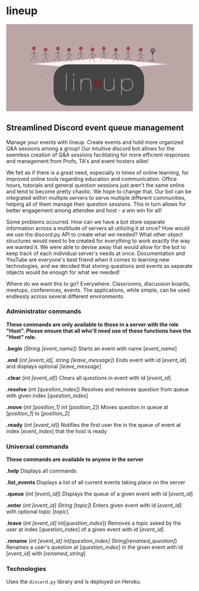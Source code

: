 # lineup
![Lineup graphic](https://github.com/AdiChops/lineup/blob/main/lineup_graphic.png?raw=true)
## Streamlined Discord event queue management

Manage your events with lineup. Create events and hold more organized Q&A sessions among a group! Our intuitive discord bot allows for the seemless creation of Q&A sessions facilitating for more efficient responses and management from Profs, TA's and event hosters alike!

We felt as if there is a great need, especially in times of online learning, for improved online tools regarding education and communication. Office hours, tutorials and general question sessions just aren't the same online and tend to become pretty chaotic. We hope to change that. Our bot can be integrated within multiple servers to serve multiple different communities, helping all of them manage their question sessions. This in turn allows for better engagement among attendee and host - a win win for all!

Some problems occurred. How can we have a bot store separate information across a multitude of servers all utilizing it at once? How would we use the discord.py API to create what we needed? What other object structures would need to be created for everything to work exactly the way we wanted it. We were able to devise away that would allow for the bot to keep track of each individual server's needs at once. Documentation and YouTube are everyone's best friend when it comes to learning new technologies, and we decided that storing questions and events as separate objects would be enough for what we needed!


Where do we want this to go? Everywhere. Classrooms, discussion boards, meetups, conferences, events. The applications, while simple, can be used endlessly across several different environments.

### **Administrator commands**

**These commands are only available to those in a server with the role "Host". Please ensure that all who'll need use of these functions have the "Host" role.**

**.begin** (*String [event_name]*)
Starts an event with name [*event_name*]

**.end** (*int [event_id], string [leave_message]*)
Ends event with id [*event_id*] and displays optional [*leave_message*]

**.clear** (*int [event_id]*)
Clears all questions in event with id [*event_id*]

**.resolve** (*int [question_index]*)
Resolves and removes question from queue with given index [*question_index*]

**.move** (*int [position_1] int [position_2]*)
Moves question in queue at [*position_1*] to [*position_2*]

**.ready** (*int [event_id]*)
Notifies the first user the in the queue of event at index [*event_index*] that the host is ready

 

### Universal commands

**These commands are available to anyone in the server**

**.help**
Displays all commands 

**.list_events**
Displays a list of all current events taking place on the server

**.queue** (*int [event_id]*)
Displays the queue of a given event with id [*event_id*]

**.enter** (*int [event_id]* *String [topic]*)
Enters given event with id [*event_id*] with optional topic [*topic*]

**.leave** (*int [event_id]* int[*question_index*])
Removes a topic asked by the user at index [*question_index*] of a given event with id [*event_id*] 

**.rename** (*int [event_id]* *int[question_index]* *String[renamed_question]*)
Renames a user's question at [*question_index*] in the given event with id [*event_id*] with [*renamed_string*]

### Technologies
Uses the `discord.py` library and is deployed on Heroku.
